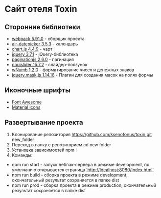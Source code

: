 # Сайт отеля Toxin
## Сторонние библиотеки
- [webpack 5.91.0](https://webpack.js.org/concepts/) - сборщик проекта
- [air-datepicker 3.5.3](https://air-datepicker.com/ru/docs) - календарь
- [chart.js 4.4.9](https://github.com/chartjs/Chart.js) - чарт
- [jquery 3.7.1](https://api.jquery.com/) - jQuery-библиотека
- [paginationjs 2.6.0](https://pagination.js.org/) - пагинация
- [nouislider 15.7.2](https://github.com/leongersen/noUiSlider) - слайдер-ползунок
- [wNumb 1.2.0](https://github.com/leongersen/wnumb) - форматирование чисел и денежных знаков
- [jquery.mask.js 1.14.16](https://igorescobar.github.io/jQuery-Mask-Plugin/docs.html) - Плагин для создания масок на полях формы

## Иконочные шрифты
- [Font Awesome](https://fontawesome.ru/)
- [Material Icons](https://github.com/google/material-design-icons)

## Развертывание проекта
1. Клонирование репозитория https://github.com/ksenofonus/toxin.git new_folder
2. Переход в папку с репозиторием cd new folder
3. Установка зависимостей npm i
4. Команды: 
  - npm run start - запуск вебпак-сервера в режиме development, по умолчанию открывается страница ['http://localhost:8080/index.html'](http://localhost:8080/index.html)
  - npm run build - сборка проекта в режиме development, окончательный результат сохраняется в папке dist
  - npm run prod - сборка проекта в режиме production, окончательный результат сохраняется в папке dist
